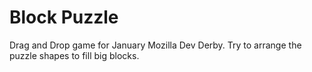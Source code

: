 # Block Puzzle

Drag and Drop game for January Mozilla Dev Derby.
Try to arrange the puzzle shapes to fill big blocks.